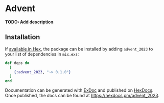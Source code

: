 # Advent

**TODO: Add description**

## Installation

If [available in Hex](https://hex.pm/docs/publish), the package can be installed
by adding `advent_2023` to your list of dependencies in `mix.exs`:

```elixir
def deps do
  [
    {:advent_2023, "~> 0.1.0"}
  ]
end
```

Documentation can be generated with [ExDoc](https://github.com/elixir-lang/ex_doc)
and published on [HexDocs](https://hexdocs.pm). Once published, the docs can
be found at <https://hexdocs.pm/advent_2023>.

